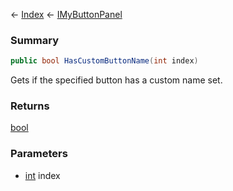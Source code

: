 ← [Index](Api-Index) ← [IMyButtonPanel](SpaceEngineers.Game.ModAPI.Ingame.IMyButtonPanel)

### Summary

```csharp
public bool HasCustomButtonName(int index)
```

Gets if the specified button has a custom name set.

### Returns

[bool](System.Boolean)



### Parameters

* [int](System.Int32) index
